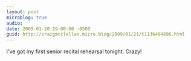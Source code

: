 ```yaml
---
layout: post
microblog: true
audio: 
date: 2009-01-20 19:00:00 -0500
guid: http://craigmcclellan.micro.blog/2009/01/21/t1136404896.html
---
```

I've got my first senior recital rehearsal tonight.  Crazy!
